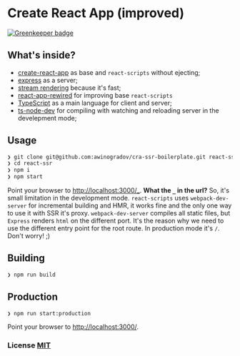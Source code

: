 # Create React App (improved)

[![Greenkeeper badge](https://badges.greenkeeper.io/awinogradov/cra-ssr-boilerplate.svg)](https://greenkeeper.io/)

## What's inside?

- [create-react-app](https://github.com/facebook/create-react-app) as base and `react-scripts` without ejecting;
- [express](https://github.com/expressjs/express) as a server;
- [stream rendering](https://reactjs.org/docs/react-dom-server.html#rendertonodestream) because it's fast;
- [react-app-rewired](https://github.com/timarney/react-app-rewired) for improving base `react-scripts`
- [TypeScript](https://www.typescriptlang.org/) as a main language for client and server;
- [ts-node-dev](https://github.com/whitecolor/ts-node-dev) for compiling with watching and reloading server in the develepment mode;

## Usage

``` bash
❯ git clone git@github.com:awinogradov/cra-ssr-boilerplate.git react-ssr
❯ cd react-ssr
❯ npm i
❯ npm start
```

Point your browser to [http://localhost:3000/_](http://localhost:3000/_). __What the `_` in the url?__ So, it's small limitation in the development mode. `react-scripts` uses `webpack-dev-server` for incremental building and HMR, it works fine and the only one way to use it with SSR it's proxy. `webpack-dev-server` compiles all static files, but `Express` renders `html` on the different port. It's the reason why we need to use the different entry point for the root route. In production mode it's `/`. Don't worry! ;)

## Building

``` bash
❯ npm run build
```

## Production

``` bash
❯ npm run start:production
```

Point your browser to [http://localhost:3000/](http://localhost:3000/).

### License [MIT](LICENSE)
